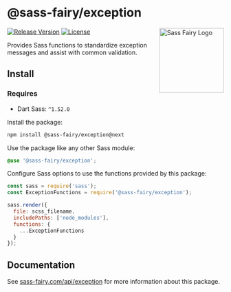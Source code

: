 # @sass-fairy/exception

<a href="https://sass-fairy.com/"><img src="https://sass-fairy.com/img/logo.svg" alt="Sass Fairy Logo" width="150" align="right" /></a>

[![Release Version](https://img.shields.io/npm/v/@sass-fairy/exception.svg)](https://www.npmjs.com/package/@sass-fairy/exception)
[![License](https://img.shields.io/badge/License-MIT-blue.svg)](https://opensource.org/licenses/MIT)

Provides Sass functions to standardize exception messages and assist with common validation.

## Install

### Requires

* Dart Sass: `^1.52.0`

Install the package:

```bash
npm install @sass-fairy/exception@next
```

Use the package like any other Sass module:

```scss
@use '@sass-fairy/exception';
```

Configure Sass options to use the functions provided by this package:

```js
const sass = require('sass');
const ExceptionFunctions = require('@sass-fairy/exception');

sass.render({
  file: scss_filename,
  includePaths: ['node_modules'],
  functions: {
    ...ExceptionFunctions
  }
});
```


## Documentation

See [sass-fairy.com/api/exception](http://sass-fairy.com/api/exception) for more information about this package.
